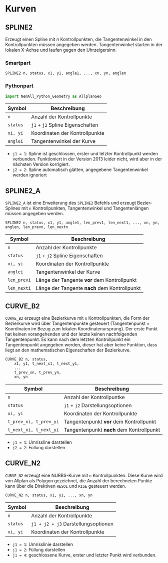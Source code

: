 # Kurven

## SPLINE2
Erzeugt einen Spline mit *n* Kontrollpunkten, die Tangentenwinkel in den Kontrollpunkten müssen angegeben werden. Tangentenwinkel starten in der lokalen X-Achse und laufen gegen den Uhrzeigersinn.

### Smartpart
```
SPLINE2 n, status, x1, y1, angle1, ..., xn, yn, anglen
```
### Pythonpart
```python
import NemAll_Python_Geometry as AllplanGeo
```

|Symbol|Beschreibung|
|--|--|
| <code>n</code> | Anzahl der Kontrollpunkte |
|<code>status</code>| <code>j1</code> + <code>j2</code> Spline Eigenschaften|
|<code>xi, yi</code>| Koordinaten der Kontrollpunkte|
|<code>anglei</code>|Tangentenwinkel der Kurve|

- <code>j1 = 1</code>: Spline ist geschlossen, erster und letzter Kontrollpunkt werden verbunden. Funktioniert in der Version 2013 leider nicht, wird aber in der nächsten Version korrigiert.
- <code>j2 = 2</code>: Spline automatisch glätten, angegebene Tangentenwinkel werden ignoriert

## SPLINE2_A
<code>SPLINE2_A</code> ist eine Erweiterung des <code>SPLINE2</code> Befehls und erzeugt Bezier-Splines mit <code>n</code> Kontrollpunkten, Tangentenwinkel und Tangentenlängen müssen angegeben werden.

```
SPLINE2 n, status, x1, y1, angle1, len_prev1, len_next1, ..., xn, yn, anglen, len_prevn, len_nextn
```

| Symbol | Beschreibung |
|--|--|
| <code>n</code> | Anzahl der Kontrollpunkte |
|<code>status</code>| <code>j1</code> + <code>j2</code> Spline Eigenschaften|
|<code>xi, yi</code>| Koordinaten der Kontrollpunkte|
|<code>anglei</code>|Tangentenwinkel der Kurve|
|<code>len_previ</code> | Länge der Tangente **vor** dem Kontrollpunkt |
|<code>len_nexti</code> | Länge der Tangente **nach** dem Kontrollpunkt |

## CURVE_B2
<code>CURVE_B2</code> erzeugt eine Bezierkurve mit <code>n</code> Kontrollpunkten, die Form der Bezierkurve wird über Tangentenpunkte gesteuert (Tangentenpunkt = Koordinaten im Bezug zum lokalen Koordinatenursprung). Der erste Punkt hat keinen vorangehenden und der letzte keinen nachfolgenden Tangentenpunkt. Es kann nach dem letzten Kontrollpunkt ein Tangentenpunkt angegeben werden, dieser hat aber keine Funktion, dass liegt an den mathematischen Eigenschaften der Bezierkurve.

    CURVE_B2 n, status,
        x1, y1, t_next_x1, t_next_y1,
        ...
        t_prev_xn, t_prev_yn,
        xn, yn


| Symbol | Beschreibung |
|--|--|
| <code>n</code> | Anzahl der Kontrollpuntke |
| <code>status</code> | <code>j1</code> + <code>j2</code> Darstellungsoptionen |
| <code>xi, yi</code> | Koordinaten der Kontrollpunkte | 
| <code>t_prev_xi, t_prev_yi</code> | Tangentenpunkt **vor** dem Kontrollpunkt | 
| <code>t_next_xi, t_next_yi</code> | Tangentenpunkt **nach** dem Kontrollpunkt | 

- <code>j1 = 1</code>: Umrissline darstellen
- <code>j2 = 2</code>: Füllung darstellen

## CURVE_N2
<code>CURVE_N2</code> erzeugt eine NURBS-Kurve mit <code>n</code> Kontrollpunkten. Diese Kurve wird von Allplan als Polygon gezeichnet, die Anzahl der berechneten Punkte kann über die Direktiven <code>RESOL</code> und <code>RISE</code> gesteuert werden.

    CURVE_N2 n, status, x1, y1, ..., xn, yn

| Symbol | Beschreibung |
|--|--|
| <code>n</code> | Anzahl der Kontrollpunkte |
|<code>status</code>| <code>j1 + j2 + j3</code> Darstellungsoptionen |
|<code>xi, yi</code>| Koordinaten der Kontrollpunkte|

- <code>j1 = 1</code>: Umrisslinie darstellen
- <code>j1 = 2</code>: Füllung darstellen
- <code>j1 = 4</code>: geschlossene Kurve, erster und letzter Punkt wird verbunden.

